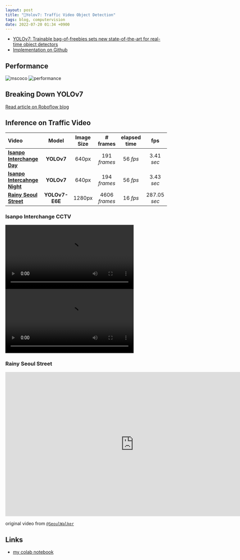 ```yaml
---
layout: post
title: "🛞Yolov7: Traffic Video Object Detection"
tags: blog, computervision
date: 2022-07-20 01:34 +0900
---
```


* [YOLOv7: Trainable bag-of-freebies sets new state-of-the-art for real-time object detectors](https://arxiv.org/abs/2207.02696)
* [Implementation on Github](https://github.com/WongKinYiu/yolov7)

## Performance 

![mscoco](https://i.imgur.com/1UNC9YV.png)
![performance](https://i.imgur.com/6r7TUf1.png)

## Breaking Down YOLOv7
[Read article on Roboflow blog](https://blog.roboflow.com/yolov7-breakdown/)

## Inference on Traffic Video

| Video | Model | Image Size | # frames | elapsed time | fps |
| :-- | :-: | :-: | :-: | :-: | :-: |
| [**Isanpo Interchange Day**](https://i.imgur.com/SDEdDq9.mp4) | **YOLOv7** | 640px | 191 *frames* | 56 *fps* | 3.41 *sec* |
| [**Isanpo Intercahnge Night**](https://i.imgur.com/rdygvod.mp4)| **YOLOv7** | 640px | 194 *frames* | 56 *fps* | 3.43 *sec* |
| [**Rainy Seoul Street**](https://youtu.be/fTvrTu8dons) | **YOLOv7-E6E** | 1280px | 4606 *frames* | 16 *fps* | 287.05 *sec* |

### Isanpo Interchange CCTV

<video width=400 controls autoplay loop src="https://i.imgur.com/ukX5mED.mp4"></video>
<video width=400 controls autoplay loop src="https://i.imgur.com/P6H8g0z.mp4"></video>

### Rainy Seoul Street

<iframe width=800 height="450" src="https://www.youtube-nocookie.com/embed/76fpOiVdTM0" title="YouTube video player" frameborder="0" allow="accelerometer; autoplay; clipboard-write; encrypted-media; gyroscope; picture-in-picture" allowfullscreen></iframe>

original video from [`@SeoulWalker`](https://www.youtube.com/watch?v=Y6mLZBouFwU&t=63s)

## Links
* [my colab notebook](https://colab.research.google.com/drive/17v7MeCEXPVqAYpG5WwxwFNTuMXj7E57I#scrollTo=lrqovzPXy-Z8)

